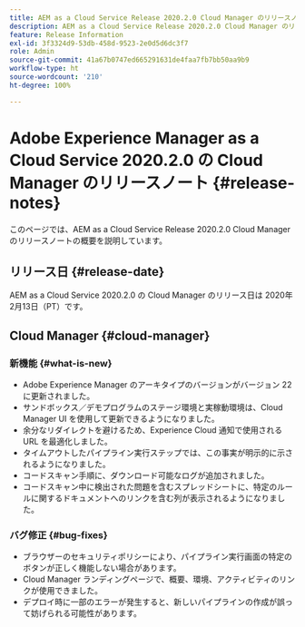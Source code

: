 ```yaml
---
title: AEM as a Cloud Service Release 2020.2.0 Cloud Manager のリリースノート
description: AEM as a Cloud Service Release 2020.2.0 Cloud Manager のリリースノート
feature: Release Information
exl-id: 3f3324d9-53db-458d-9523-2e0d5d6dc3f7
role: Admin
source-git-commit: 41a67b0747ed665291631de4faa7fb7bb50aa9b9
workflow-type: ht
source-wordcount: '210'
ht-degree: 100%

---
```


# Adobe Experience Manager as a Cloud Service 2020.2.0 の Cloud Manager のリリースノート {#release-notes}

このページでは、AEM as a Cloud Service Release 2020.2.0 Cloud Manager のリリースノートの概要を説明しています。

## リリース日 {#release-date}

AEM as a Cloud Service 2020.2.0 の Cloud Manager のリリース日は 2020年2月13日（PT）です。

## Cloud Manager {#cloud-manager}

### 新機能 {#what-is-new}

* Adobe Experience Manager のアーキタイプのバージョンがバージョン 22 に更新されました。
* サンドボックス／デモプログラムのステージ環境と実稼動環境は、Cloud Manager UI を使用して更新できるようになりました。
* 余分なリダイレクトを避けるため、Experience Cloud 通知で使用される URL を最適化しました。
* タイムアウトしたパイプライン実行ステップでは、この事実が明示的に示されるようになりました。
* コードスキャン手順に、ダウンロード可能なログが追加されました。
* コードスキャン中に検出された問題を含むスプレッドシートに、特定のルールに関するドキュメントへのリンクを含む列が表示されるようになりました。

### バグ修正 {#bug-fixes}

* ブラウザーのセキュリティポリシーにより、パイプライン実行画面の特定のボタンが正しく機能しない場合があります。
* Cloud Manager ランディングページで、概要、環境、アクティビティのリンクが使用できました。
* デプロイ時に一部のエラーが発生すると、新しいパイプラインの作成が誤って妨げられる可能性があります。
